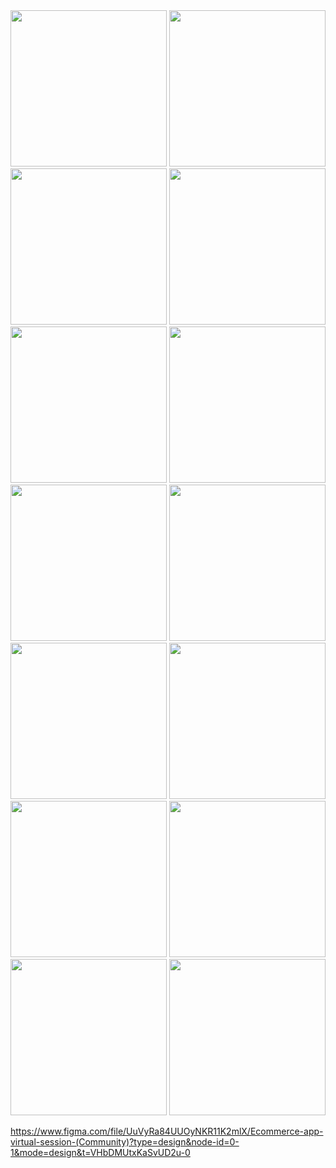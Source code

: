 <img src="https://github.com/Bhavin1313/Flutter_Final_Exam/assets/99348404/d728019e-928e-49ef-b2d4-b4dbf5024a1f" width="250px">
<img src="https://github.com/Bhavin1313/Flutter_Final_Exam/assets/99348404/54d53acf-19fe-442e-96d8-baa5f6442e1d" width="250px">
<img src="https://github.com/Bhavin1313/Flutter_Final_Exam/assets/99348404/523e58ea-1f61-4510-8087-86e1ab179b5e" width="250px">
<img src="https://github.com/Bhavin1313/Flutter_Final_Exam/assets/99348404/e689ce3c-27e3-4dd2-930f-d26a0d60b68f" width="250px">
<img src="https://github.com/Bhavin1313/Flutter_Final_Exam/assets/99348404/4befb221-7fd0-4838-a59a-7732df1cbe5a" width="250px">
<img src="https://github.com/Bhavin1313/Flutter_Final_Exam/assets/99348404/55dd5ec0-5a8c-49c8-8da5-35a211429d47" width="250px">
<img src="https://github.com/Bhavin1313/Flutter_Final_Exam/assets/99348404/8dcfaf47-cce8-4cfc-9538-51aefc813eb5" width="250px">
<img src="https://github.com/Bhavin1313/Flutter_Final_Exam/assets/99348404/e812c628-5da4-4ffb-8aea-fb94681a70c3" width="250px">
<img src="https://github.com/Bhavin1313/Flutter_Final_Exam/assets/99348404/811166dd-35f7-4ac3-9194-77cea9366a79" width="250px">
<img src="https://github.com/Bhavin1313/Flutter_Final_Exam/assets/99348404/5b5a1561-38e2-4006-9666-4e8160ab9ffc" width="250px">
<img src="https://github.com/Bhavin1313/Flutter_Final_Exam/assets/99348404/9ca13da4-04eb-409e-95ae-38bc43511ba0" width="250px">
<img src="https://github.com/Bhavin1313/Flutter_Final_Exam/assets/99348404/91977bb2-6ab2-4e14-b153-7f7c2dafa125" width="250px">
<img src="https://github.com/Bhavin1313/Flutter_Final_Exam/assets/99348404/d9db5ac2-3d05-4051-b44d-fd5bf02ab093" width="250px">
<img src="https://github.com/Bhavin1313/Flutter_Final_Exam/assets/99348404/cce29c4a-59bb-40fb-8e70-da12c06ef952" width="250px">

https://www.figma.com/file/UuVyRa84UUOyNKR11K2mlX/Ecommerce-app-virtual-session-(Community)?type=design&node-id=0-1&mode=design&t=VHbDMUtxKaSvUD2u-0

